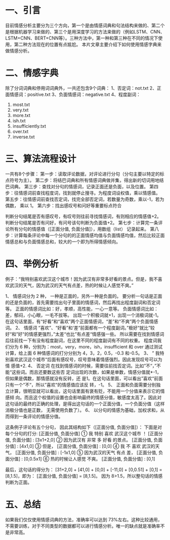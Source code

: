# 一、引言
目前情感分析主要分为三个方向，第一个是由情感词典和句法结构来做的、第二个是根据机器学习来做的、第三个是用深度学习的方法来做的（例如LSTM、CNN、LSTM+CNN、BERT+CNN等）。三种方法中，第一种和第三种在不同的情况下使用，第二种方法现在的位置有点尴尬。
本片文章主要介绍下如何使用情感字典来做情感分析。

# 二、情感字典
除了分词词典和停用词词典外，一共还包含9个词典：
1、否定词：not.txt
2、正面情感词：positive.txt
3、负面情感词：negative.txt
4、程度副词：
1) most.txt
2) very.txt
3) more.txt
4) ish.txt
5) insufficiently.txt
6) over.txt
7) inverse.txt

# 三、算法流程设计
一共有8个步骤：
第一步：读取评论数据，对评论进行分句（分句主要以特定的标点符号为主）。
第二步：将结巴词典和所有情感词典做并集，得出新的切词用地结巴词典。
第三步：查找对分句的情感词，记录正面还是负面，以及位置。
第四步：往情感词前查找程度词，找到就停止搜寻。为程度词设权值，乘以情感值。
第五步：往情感词前查找否定词，找完全部否定词，若数量为奇数，乘以-1，若为偶数， 乘以 1。
第六步：找出感叹号和问好等重要标点符合

判断分句结尾是否有感叹号，有叹号则往前寻找情感词，有则相应的情感值+2。
判断分句结尾是否有问好，有问号该句判断为负面值+2。
第七步：计算完一条评论所有分句的情感值（[正面分值, 负面分值]），用数组（list） 记录起来。
第八步：计算每条评论中每一个分句的的正面情感均值与负面情感均值，然后比较正面情感总和与负面情感总和，较大的一个即为所得情感倾向。

# 四、举例分析
例子：“我特别喜欢武汉这个城市！因为武汉有非常多好看的景点。但是，我不喜欢武汉的天气，因为武汉的天气有点差，热的时候让人感觉不爽。”

1、 情感词分为 2 种， 一种是正面的，另外一种是负面的。
要分析一句话是正面的还是负面的，首先需要找出句子里面的情感词，然后再找出程度副词和否定词等。
正面的情感词比如：好，孝顺，高性能，一心一意等。 负面情感词比如：差，郁闷，小心眼，一毛不拔等。 出现一个积极词就+1，出现一个消极词就-1。 在这句话里面，有“好看”和“喜欢”两个正面情感词，“差”和“不爽”两个负面情感词。
2、 情感词 “喜欢”、“好看”和‘差“前面都有一个程度副词。”极好“就比”较好“和”好“的情感更强烈，”太差“也比”有点差“情感强一些。 所以需要在找到情感词后往前找一下有没有程度副词，在这里不同的程度副词有不同的权重。 程度词我们分为 6 种，分别为：most，very，more，ish，insufficient 和 over 通过测试计算，给上面 6 种情感词的打分分别为 4，3，2，0.5，-0.3 和-0.5。
3、 ” 我特别喜欢武汉这个城市“后面有感叹号，叹号意味着情感强烈。因此发现叹号可以为情 感值+2.
4、 否定词 在找到情感词的时候，需要往前找否定词。比如”不“，”不能“这些词。而且还要数这些否 定词出现的次数，如果是单数，情感分值就*-1，但如果是偶数，那情感就没有反转，还 是1。在这句话里面，可以看出”喜欢“前面只有一个”不“，所以”喜欢“的情感值应该反 转，-1。
5、 正面和负面需要分别独立计算，很明显就可以看出，这句话里面有褒有贬，不能用一个分值来表示它的情感倾 向。而且这个权值的设置也会影响最终的情感分值，敏感度太高了。因此对这句话的最终的正确的处理，是得出这句话的一个正面分值，一个负面分值（这样消极分值也是正数， 无需使用负数了）。
6、 以分句的情感为基础，加权求和，从而得到一条评论的情感分值。

这条例子评论有五个分句， 因此其结构如下（[正面分值, 负面分值]）： 下面是对每个分句的打分: [正面分值, 负面分值]
① 我 特别 喜欢 武汉这个城市 ！ [正面分值, 负面分值] : [3x1+2,0]
② 因为武汉有 非常 多 好看 的景点。 [正面分值, 负面分值] : [4x1,0]
③ 但是， [正面分值, 负面分值] : [0,0]
④ 我 不 喜欢 武汉的天气， [正面分值, 负面分值] : [-1x1,0]
⑤ 因为武汉的天气 有点 差， [正面分值, 负面分值] : [0,0.5x1]
⑥ 热的时候让人感觉 不爽。 [正面分值, 负面分值] : [0,1]

最后，这句话的得分为： [31+2,0] + [41,0] + [0,0] + [-11,0] + [0,0.51] + [0,1] = [8,1.5]，即为： [正面分值, 负面分值] = [8,1.5]。
因为 8>1.5，所以整句话的情感判断为正面。

# 五、总结
如果我们仅仅使用情感词典的方法，准确率可以达到 73%左右。这种比较通用，不需要训练，对于不同类型的数据都可以进行情感分析。唯一的缺点就是准确率不是非常高。
